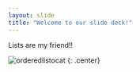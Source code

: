 ```yaml
---
layout: slide
title: "Welcome to our slide deck!"
---
```


Lists are my friend!! 

![orderedlistocat](https://octodex.github.com/images/orderedlistocat.png)
{: .center}
